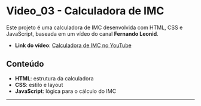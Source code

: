 # Video_03 - Calculadora de IMC

Este projeto é uma calculadora de IMC desenvolvida com HTML, CSS e JavaScript, baseada em um vídeo do canal **Fernando Leonid**.

- **Link do vídeo**: [Calculadora de IMC no YouTube](https://www.youtube.com/watch?v=RacwEvoTz_Y&list=PLDgemkIT111AzoS1rB61sgMJbsEA4pyD2)

## Conteúdo
- **HTML**: estrutura da calculadora
- **CSS**: estilo e layout
- **JavaScript**: lógica para o cálculo do IMC

---
